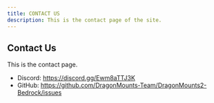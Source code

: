 ```yaml
---
title: CONTACT US
description: This is the contact page of the site.
---
```


## Contact Us
This is the contact page.
- Discord: https://discord.gg/Ewm8aTTJ3K
- GitHub: https://github.com/DragonMounts-Team/DragonMounts2-Bedrock/issues
